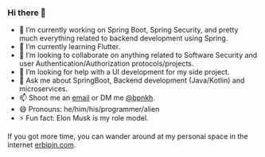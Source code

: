 ### Hi there 👋


- 🔭 I’m currently working on Spring Boot, Spring Security, and pretty much everything related to backend development using Spring.
- 🌱 I’m currently learning Flutter.
- 👯 I’m looking to collaborate on anything related to Software Security and user Authentication/Authorization protocols/projects.
- 🤔 I’m looking for help with a UI development for my side project.
- 💬 Ask me about SpringBoot, Backend development (Java/Kotlin) and microservices.
- 📫 Shoot me an [email](bipinkh91@gmail.com) or DM me [@bpnkh](https://twitter.com/bpnkh).
- 😄 Pronouns: he/him/his/programmer/alien
- ⚡ Fun fact: Elon Musk is my role model.

If you got more time, you can wander around at my personal space in the internet [erbipin.com](https://erbipin.com).
